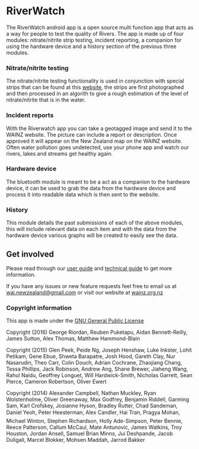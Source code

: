 # RiverWatch

The RiverWatch android app is a open source multi function app that acts as a way
for people to test the quality of Rivers. The app is made up of four modules:
nitrate/nitrite strip testing, incident reporting, a companion for using the
hardware device and a history section of the previous three modules.

### Nitrate/nitrite testing

The nitrate/nitrite testing functionality is used in conjunction with special
strips that can be found at this [website](http://www.hach.com/nitrate-and-nitrite-test-strips/product?id=7640211606),
the strips are first photographed and then processed in an algorith to give a
rough estimation of the level of nitrate/nitrite that is in the water.

### Incident reports

With the Riverwatch app you can take a geotagged image and send it to the WAINZ website.
The picture can include a report or description. Once approved it will appear on
the New Zealand map on the WAINZ website. Often water pollution goes undetected,
use your phone app and watch our rivers, lakes and streams get healthy again.

### Hardware device
The bluetooth module is meant to be a act as a companion to the hardware device,
it can be used to grab the data from the hardware device and process it into
readable data which is then sent to the website.

### History
This module details the past submissions of each of the above modules, this will
include relevant data on each item and with the data from the hardware device
various graphs will be created to easily see the data.

## Get involved

Please read through our [user guide](https://github.com/WaiNZ/RiverWatch-Android/blob/master/Documentation/UserDocumentation.pdf) and [technical guide](https://github.com/WaiNZ/RiverWatch-Android/blob/master/Documentation/TechnicalDocumentation.pdf) to get more information.

If you have any issues or new feature requests feel free to email
us at [wai.newzealand@gmail.com](mailto:wai.newzealand@gmail.com) or visit
our website at [wainz.org.nz](https://www.wainz.org.nz/)

### Copyright information

This app is made under the [GNU General Public License](https://www.gnu.org/licenses/gpl-3.0.en.html)

Copyright (2016) George Riordan, Reuben Puketapu, Aidan Bennett-Reilly,
    James Sutton, Alex Thomas, Matthew Hammond-Blain

Copyright (2015) Glen Peek, Peide Ng, Joseph Henshaw, Luke Inkster,
    Lohit Petikam, Gene Ebue, Shweta Barapatre, Josh Hood, Gareth Clay,
    Nur Nasarudin, Theo Carr, Colin Douch, Adrian Cochrane, Zhaojiang Chang,
    Tessa Phillips, Jack Robinson, Andrew Ang, Shane Brewer, Jiaheng Wang,
    Rahul Naidu, Geoffrey Longuet, Will Hardwick-Smith, Nicholas Garrett,
    Sean Pierce, Cameron Robertson, Oliver Ewert

Copyright (2014) Alexander Campbell, Nathan Muckley, Ryan Wolstenholme,
    Oliver Greenaway, Max Godfrey, Benjamin Riddell, Garming Sam,
    Karl Crofskey, Josianne Hyson, Bradley Rutter, Chad Sandeman,
    Daniel Yeoh, Peter Heesterman, Alex Candler, Hai Tran, Pragya Mohan,
    Michael Winton, Stephen Richardson, Holly Ade-Simpson, Peter Bennie,
    Reece Patterson, Callum McCaul, Mate Antunovic, James Watkins,
    Troy Houston, Jordan Ansell, Samuel Brian Minns, Jui Deshpande,
    Jacob Duligall, Marcel Blokker, Mohsen Maddah, Jarrod Bakker
